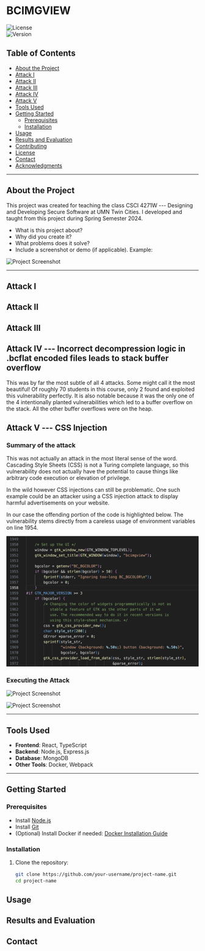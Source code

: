 # BCIMGVIEW

![License](https://img.shields.io/badge/license-MIT-blue.svg)  
![Version](https://img.shields.io/badge/version-1.0.0-green.svg)

## Table of Contents

- [About the Project](#about-the-project)
- [Attack I](#attack-i)
- [Attack II](#attack-ii)
- [Attack III](#attack-iii)
- [Attack IV](#attack-iv)
- [Attack V](#attack-v)
- [Tools Used](#tools-used)
- [Getting Started](#getting-started)
  - [Prerequisites](#prerequisites)
  - [Installation](#installation)
- [Usage](#usage)
- [Results and Evaluation](#results-and-evaluation)
- [Contributing](#contributing)
- [License](#license)
- [Contact](#contact)
- [Acknowledgments](#acknowledgments)

---

## About the Project

This project was created for teaching the class CSCI 4271W --- Designing and Developing Secure Software at UMN Twin Cities. I developed and taught from this project during Spring Semester 2024. 

- What is this project about?
- Why did you create it?
- What problems does it solve?
- Include a screenshot or demo (if applicable). Example:

![Project Screenshot](./assets/screenshot.png)

---

## Attack I

## Attack II

## Attack III

## Attack IV --- Incorrect decompression logic in .bcflat encoded files leads to stack buffer overflow

This was by far the most subtle of all 4 attacks. Some might call it the most beautiful! Of roughly 70 students in this course, only 2 found and exploited this vulnerability perfectly. It is also notable because it was the only one of the 4 intentionally planted vulnerabilities which led to a buffer overflow on the stack. All the other buffer overflows were on the heap.

## Attack V --- CSS Injection

### Summary of the attack

This was not actually an attack in the most literal sense of the word. Cascading Style Sheets (CSS) is not a Turing complete language, so this vulnerability does not actually have the potential to cause things like arbitrary code execution or elevation of privilege.

In the wild however CSS injections can still be problematic. One such example could be an attacker using a CSS injection attack to display harmful advertisements on your website.

In our case the offending portion of the code is highlighted below. The vulnerability stems directly from a careless usage of environment variables on line 1954.

![CSS Injection Code|25%](./assets/css_injection_code.png)

### Executing the Attack

![Project Screenshot](./assets/screenshot.png)

![Project Screenshot](./assets/screenshot.png)

---

## Tools Used

- **Frontend**: React, TypeScript
- **Backend**: Node.js, Express.js
- **Database**: MongoDB
- **Other Tools**: Docker, Webpack

---

## Getting Started

### Prerequisites

- Install [Node.js](https://nodejs.org/)
- Install [Git](https://git-scm.com/)
- (Optional) Install Docker if needed: [Docker Installation Guide](https://www.docker.com/)

### Installation

1. Clone the repository:

   ```bash
   git clone https://github.com/your-username/project-name.git
   cd project-name

## Usage

## Results and Evaluation

## Contact
